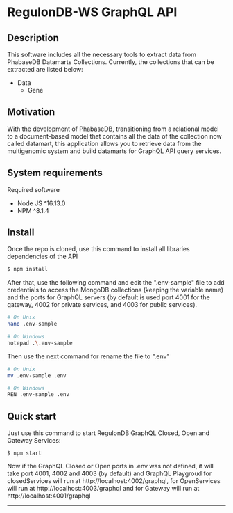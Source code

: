 # RegulonDB-WS GraphQL API

## Description

This software includes all the necessary tools to extract data from PhabaseDB Datamarts Collections. Currently, the collections that can be extracted are listed below:

- Data
  - Gene

## Motivation

With the development of PhabaseDB, transitioning from a relational model to a document-based model that contains all the data of the collection now called datamart, this application allows you to retrieve data from the multigenomic system and build datamarts for GraphQL API query services.

## System requirements

Required software

- Node JS ^16.13.0
- NPM ^8.1.4

## Install

Once the repo is cloned, use this command to install all libraries dependencies of the API

```bash
$ npm install
```

After that, use the following command and edit the ".env-sample" file to add credentials to access the MongoDB collections (keeping the variable name) and the ports for GraphQL servers (by default is used port 4001 for the gateway, 4002 for private services, and 4003 for public services).

```bash
# On Unix
nano .env-sample

# On Windows
notepad .\.env-sample
```

Then use the next command for rename the file to ".env"

```bash
# On Unix
mv .env-sample .env

# On Windows
REN .env-sample .env
```

## Quick start

Just use this command to start RegulonDB GraphQL Closed, Open and Gateway Services:

```
$ npm start
```

Now if the GraphQL Closed or Open ports in .env was not defined, it will take port 4001, 4002 and 4003 (by default) and GraphQL Playgroud for closedServices will run at http://localhost:4002/graphql, for OpenServices will run at http://localhost:4003/graphql and for Gateway will run at http://localhost:4001/graphql

---
